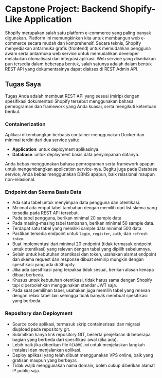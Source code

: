 # Capstone Project: Backend Shopify-Like Application

Shopify merupakan salah satu platform e-commerce yang paling banyak digunakan. Platform ini memungkinkan kita untuk membangun web e-commerce secara mudah dan komprehensif. Secara teknis, Shopify menyediakan antarmuka grafis (frontend) untuk memudahkan pengguna awam serta antarmuka web service untuk memudahkan developer melakukan otomatisasi dan integrasi aplikasi. Web service yang disediakan pun tersedia dalam beberapa bentuk, salah satunya adalah dalam bentuk REST API yang dokumentasinya dapat diakses di REST Admin API.

## Tugas Saya

Tugas Anda adalah membuat REST API yang sesuai (mirip) dengan spesifikasi dokumentasi Shopify tersebut menggunakan bahasa pemrograman dan framework yang Anda kuasai, serta mengikuti ketentuan berikut.

### Containerization

Aplikasi dikembangkan berbasis container menggunakan Docker dan minimal terdiri dari dua service yaitu:
- **Application**: untuk deployment aplikasinya.
- **Database**: untuk deployment basis data penyimpanan datanya.

Anda bebas menggunakan bahasa pemrograman serta framework apapun untuk mengembangkan application service-nya. Begitu juga pada Database service, Anda bebas menggunakan DBMS apapun, baik relasional maupun non-relasional.

### Endpoint dan Skema Basis Data

- Ada satu tabel untuk menyimpan data pengguna dan otentikasi.
- Minimal ada empat tabel tambahan dengan memilih dari list skema yang tersedia pada REST API tersebut.
- Pada tabel pengguna, berikan minimal 20 sample data.
- Pada masing-masing tabel tambahan, berikan minimal 50 sample data.
- Terdapat satu tabel yang memiliki sample data minimal 500 data.
- Pastikan tersedia endpoint untuk `login`, `register`, `auth`, dan `refresh token`.
- Buat implementasi dari minimal 20 endpoint (tidak termasuk endpoint untuk otentikasi) yang relevan dengan tabel yang dipilih sebelumnya.
- Selain untuk kebutuhan otentikasi dan token, usahakan alamat endpoint dan skema request dan response dibuat semirip mungkin dengan spesifikasi yang ada di Shopify.
- Jika ada spesifikasi yang terpaksa tidak sesuai, berikan alasan kenapa dibuat berbeda.
- Khusus untuk kebutuhan otentikasi, tidak harus sama dengan Shopify tapi diperbolehkan menggunakan standar JWT saja.
- Pada saat pemilihan tabel, usahakan juga memilih tabel yang relevan dengan relasi tabel lain sehingga tidak banyak membuat spesifikasi yang berbeda.

### Repository dan Deployment

- Source code aplikasi, termasuk skrip containerisasi dan migrasi diupload pada repository git.
- Submitkan hanya link repository GIT, beserta penjelasan di beberapa bagian yang berbeda dari spesifikasi awal (jika ada).
- Lebih baik jika diberikan file `README.md` untuk menjelaskan langkah instalasi dan menjalankan aplikasi.
- Deploy aplikasi yang telah dibuat menggunakan VPS online, baik yang gratisan maupun yang berbayar.
- Tidak wajib menggunakan nama domain, boleh cukup diberikan alamat IP public saja.

